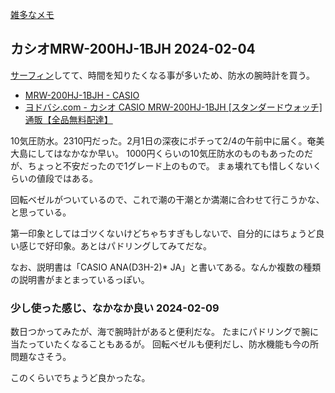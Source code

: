 [雑多なメモ](%E9%9B%91%E5%A4%9A%E3%81%AA%E3%83%A1%E3%83%A2)

## カシオMRW-200HJ-1BJH 2024-02-04

[サーフィン](%E3%82%B5%E3%83%BC%E3%83%95%E3%82%A3%E3%83%B3)してて、時間を知りたくなる事が多いため、防水の腕時計を買う。

- [MRW-200HJ-1BJH - CASIO](https://www.casio.com/jp/watches/casio/product.MRW-200HJ-1B/)
- [ヨドバシ.com - カシオ CASIO MRW-200HJ-1BJH [スタンダードウォッチ] 通販【全品無料配達】](https://www.yodobashi.com/product/100000001006250463/)

10気圧防水。2310円だった。2月1日の深夜にポチって2/4の午前中に届く。奄美大島にしてはなかなか早い。
1000円くらいの10気圧防水のものもあったのだが、ちょっと不安だったので1グレード上のもので。
まぁ壊れても惜しくないくらいの値段ではある。

回転ベゼルがついているので、これで潮の干潮とか満潮に合わせて行こうかな、と思っている。

第一印象としてはゴツくないけどちゃちすぎもしないで、自分的にはちょうど良い感じで好印象。あとはパドリングしてみてだな。

なお、説明書は「CASIO ANA(D3H-2)* JA」と書いてある。なんか複数の種類の説明書がまとまっているっぽい。

### 少し使った感じ、なかなか良い 2024-02-09 

数日つかってみたが、海で腕時計があると便利だな。
たまにパドリングで腕に当たっていたくなることもあるが。
回転ベゼルも便利だし、防水機能も今の所問題なさそう。

このくらいでちょうど良かったな。